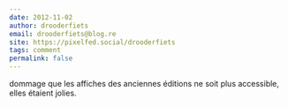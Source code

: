 ```yaml
---
date: 2012-11-02
author: drooderfiets
email: drooderfiets@blog.re
site: https://pixelfed.social/drooderfiets
tags: comment
permalink: false
---
```


dommage que les affiches des anciennes éditions ne soit plus accessible, elles étaient jolies.